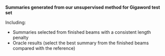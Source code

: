 **Summaries generated from our unsupervised method for Gigaword test set**

Including:
- Summaries selected from finished beams with a consistent length penalty
- Oracle results (select the best summary from the finished beams compared with the reference) 
